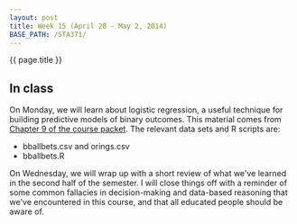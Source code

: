 ```yaml
---
layout: post
title: Week 15 (April 28 - May 2, 2014)
BASE_PATH: /STA371/
---
```

{{ page.title }}


In class
--------

On Monday, we will learn about logistic regression, a useful
technique for building predictive models of binary outcomes.  This
material comes from
[Chapter 9 of the course packet](http://jgscott.github.io/STA371/files/09-BinaryOutcomes.pdf).
The relevant data sets and R scripts are:
* bballbets.csv and orings.csv
* bballbets.R  

On Wednesday, we will wrap up with a short review of what
we've learned in the second half of the semester.  I will close things
off with a reminder of some common fallacies in decision-making and
data-based reasoning that we've encountered in this course, and that
all educated people should be aware of. 

